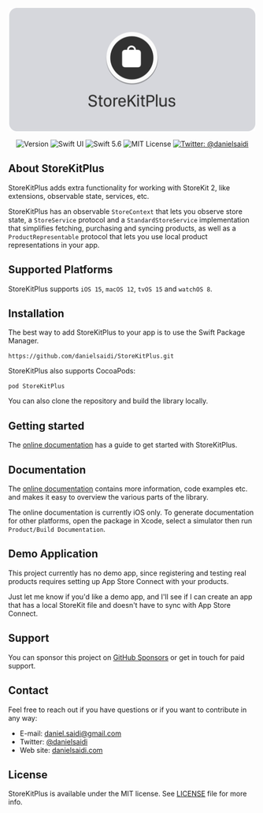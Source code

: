 <p align="center">
    <img src ="Resources/Logo.png" width=500 alt="StoreKitPlus Logo" title="StoreKitPlus" />
</p>

<p align="center">
    <img src="https://img.shields.io/github/v/release/danielsaidi/StoreKitPlus?color=%2300550&sort=semver" alt="Version" />
    <img src="https://img.shields.io/badge/platform-SwiftUI-red.svg" alt="Swift UI" />
    <img src="https://img.shields.io/badge/Swift-5.6-orange.svg" alt="Swift 5.6" />
    <img src="https://img.shields.io/github/license/danielsaidi/StoreKitPlus" alt="MIT License" />
    <a href="https://twitter.com/danielsaidi">
        <img src="https://img.shields.io/badge/contact-@danielsaidi-blue.svg?style=flat" alt="Twitter: @danielsaidi" />
    </a>
</p>


## About StoreKitPlus

StoreKitPlus adds extra functionality for working with StoreKit 2, like extensions, observable state, services, etc. 

StoreKitPlus has an observable ``StoreContext`` that lets you observe store state, a ``StoreService`` protocol and a ``StandardStoreService`` implementation that simplifies fetching, purchasing and syncing products, as well as a ``ProductRepresentable`` protocol that lets you use local product representations in your app.



## Supported Platforms

StoreKitPlus supports `iOS 15`, `macOS 12`, `tvOS 15` and `watchOS 8`.



## Installation

The best way to add StoreKitPlus to your app is to use the Swift Package Manager.

```
https://github.com/danielsaidi/StoreKitPlus.git
```

StoreKitPlus also supports CocoaPods:

```
pod StoreKitPlus
```

You can also clone the repository and build the library locally.



## Getting started

The [online documentation][Documentation] has a guide to get started with StoreKitPlus.



## Documentation

The [online documentation][Documentation] contains more information, code examples etc. and makes it easy to overview the various parts of the library.

The online documentation is currently iOS only. To generate documentation for other platforms, open the package in Xcode, select a simulator then run `Product/Build Documentation`.



## Demo Application

This project currently has no demo app, since registering and testing real products requires setting up App Store Connect with your products.

Just let me know if you'd like a demo app, and I'll see if I can create an app that has a local StoreKit file and doesn't have to sync with App Store Connect. 



## Support

You can sponsor this project on [GitHub Sponsors][Sponsors] or get in touch for paid support.



## Contact

Feel free to reach out if you have questions or if you want to contribute in any way:

* E-mail: [daniel.saidi@gmail.com][Email]
* Twitter: [@danielsaidi][Twitter]
* Web site: [danielsaidi.com][Website]



## License

StoreKitPlus is available under the MIT license. See [LICENSE][License] file for more info.


[Email]: mailto:daniel.saidi@gmail.com
[Twitter]: http://www.twitter.com/danielsaidi
[Website]: http://www.danielsaidi.com
[Sponsors]: https://github.com/sponsors/danielsaidi

[Documentation]: https://danielsaidi.github.io/StoreKitPlus/documentation/StoreKitPlus/
[License]: https://github.com/danielsaidi/StoreKitPlus/blob/master/LICENSE

